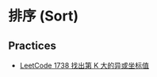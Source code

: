# 排序 (Sort)

## Practices

- [LeetCode 1738 找出第 K 大的异或坐标值](https://leetcode-cn.com/problems/find-kth-largest-xor-coordinate-value/)
